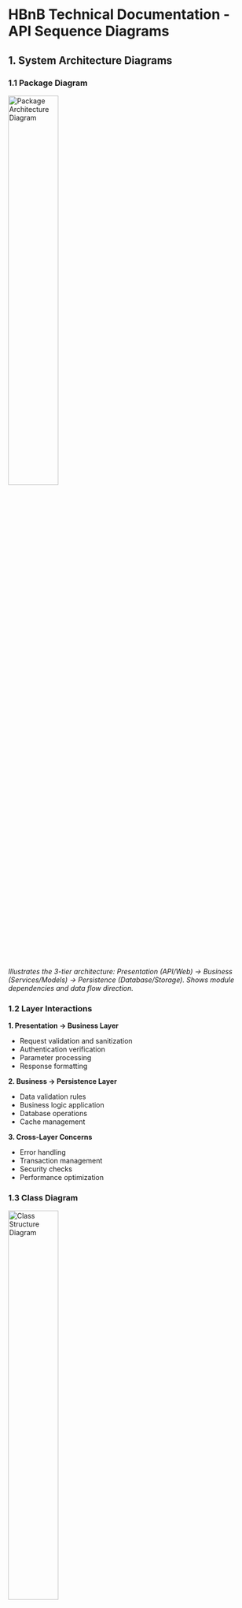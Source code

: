 # HBnB Technical Documentation - API Sequence Diagrams

## 1. System Architecture Diagrams

### 1.1 Package Diagram

<img src="./package_diagram.png" width="45%" alt="Package Architecture Diagram">

*Illustrates the 3-tier architecture:
Presentation (API/Web) → Business (Services/Models) → Persistence (Database/Storage).
Shows module dependencies and data flow direction.*

### 1.2 Layer Interactions

**1. Presentation → Business Layer**
- Request validation and sanitization
- Authentication verification
- Parameter processing
- Response formatting

**2. Business → Persistence Layer**
- Data validation rules
- Business logic application
- Database operations
- Cache management

**3. Cross-Layer Concerns**
- Error handling
- Transaction management
- Security checks
- Performance optimization

### 1.3 Class Diagram

<img src="./class_diagram.png" width="45%" alt="Class Structure Diagram">

*Defines core models (User, Place, Review) with their attributes and relationships. 
BaseModel provides common fields (id, timestamps) to all entities.*

## 2. Sequence Diagrams Analysis

### 2.1 User Registration

<img src="./sequence_diagram_start.png" width="45%" alt="Sequence Diagram - User Registration">

*Figure 1: Sequence diagram showing the user registration flow.*

The diagram shows:
- Registration process
- Data validation
- Email uniqueness check
- Error handling scenarios

### 2.2 Place Creation

<img src="./sequence_diagram_postplace.png" width="45%" alt="Sequence Diagram - Create Place">

*Figure 2: Sequence diagram showing the flow of POST /places request.*

Key interactions shown:
- Validation flow
- Success creation path
- Duplicate handling
- Error scenarios

### 2.3 Review Operations

<img src="./sequence_diagram_review.png" width="45%" alt="Sequence Diagram - Create Review">

*Figure 3: Sequence diagram showing the flow of POST /reviews request.*

The diagram details:
- Review submission process
- Validation steps
- Success and error paths
- Database interactions

### 2.4 Places List Retrieval

<img src="./sequence_diagram_getplace.png" width="45%" alt="Sequence Diagram - Get Places">

*Figure 4: Sequence diagram showing the flow of GET /places request.*

The diagram illustrates:
- Success scenario (200 OK)
- Error handling for invalid parameters (400)
- No content scenario (204)
- Server error handling (500)

## 3. Layer Interactions

### 3.1 User Registration Flow
**Between Layers:**
1. Presentation → Business
   - Input validation
   - Data formatting
   - Request validation

2. Business → Persistence
   - Email uniqueness check
   - Password encryption
   - User object creation

### 3.2 Place Creation Flow
**Between Layers:**
1. Presentation → Business
   - Authentication check
   - Place data validation
   - Media handling

2. Business → Persistence
   - Data storage
   - Relationship management
   - Transaction handling

### 3.3 Review Submission Flow
**Between Layers:**
1. Presentation → Business
   - Auth verification
   - Review validation
   - Rating check

2. Business → Persistence
   - Place verification
   - Review storage
   - Rating update

### 3.4 Places List Retrieval Flow
**Between Layers:**
1. Presentation → Business
   - Query validation
   - Filter processing
   - Pagination setup

2. Business → Persistence
   - Cache check
   - Data retrieval
   - Result formatting

## 4. Implementation Notes

### 4.1 Error Handling
- Layer-specific error types
- Error propagation path
- Standard error responses

### 4.2 Performance
- Caching strategy
- Query optimization
- Response time goals

## 5. Detailed Layer Interactions Analysis

### 5.1 Layer Communication Patterns

**1. Presentation → Business Layer**
- Request validation and sanitization
- Authentication token verification
- Input parameter processing
- Response formatting

**2. Business → Persistence Layer**
- Data validation rules
- Business logic application
- Database query construction
- Cache management

**3. Inter-layer Data Flow**
- Object serialization/deserialization
- Error propagation
- Status code mapping
- Transaction management

### 5.2 Operation-Specific Interactions

**1. User Registration Process**
```
Presentation → Business:
- Validate email format
- Check password requirements
- Format user data

Business → Persistence:
- Verify email uniqueness
- Create user record
- Handle transaction
```

**2. Place Creation Process**
```
Presentation → Business:
- Verify auth token
- Validate place data
- Process uploaded files

Business → Persistence:
- Store place details
- Handle media files
- Create relationships
```

**3. Review Submission Process**
```
Presentation → Business:
- Validate review content
- Check user permissions
- Process rating data

Business → Persistence:
- Update place ratings
- Store review
- Manage transaction
```

**4. Places List Retrieval Process**
```
Presentation → Business:
- Process search params
- Handle pagination
- Apply filters

Business → Persistence:
- Query optimization
- Cache handling
- Result formatting
```

## 6. Additional Technical Details
### 6.1 Sequence Diagram Analysis
1. Request Flow
   - Initial validation
   - Authentication check
   - Input processing
   - Parameter validation

2. Response Flow
   - Data formatting
   - Status code selection
   - Error response structure
   - Cache headers

3. Data Processing
   - Business rule validation
   - Data transformation
   - State management
   - Transaction control

### 6.2 Cross-Layer Communication
1. Data Flow
   - Request/Response format
   - Error propagation
   - Cache strategy
   - Performance monitoring

2. Security
   - Authentication flow
   - Authorization checks
   - Input validation
   - Rate limiting

### 6.3 Basic Error Handling

#### Common Error Scenarios
1. Validation Errors (400)
   ```
   {
     "error": "VALIDATION_ERROR",
     "message": "Invalid input"
   }
   ```

2. Auth Errors (401/403)
   ```
   {
     "error": "AUTH_ERROR",
     "message": "Unauthorized access"
   }
   ```

3. Not Found (404)
   ```
   {
     "error": "NOT_FOUND",
     "message": "Resource not found"
   }
   ```

4. Server Errors (500)
   ```
   {
     "error": "SERVER_ERROR",
     "message": "Internal error"
   }
   ```

#### Error Recovery
- Database rollback on failure
- Basic retry for network issues
- Error logging with timestamps
